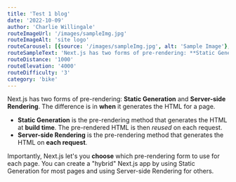 ```yaml
---
title: 'Test 1 blog'
date: '2022-10-09'
author: 'Charlie Willingale'
routeImageUrl: '/images/sampleImg.jpg'
routeImageAlt: 'site logo'
routeCarousel: [{source: '/images/sampleImg.jpg', alt: 'Sample Image'},{source: '/images/siteLogo.png', alt: 'Sample Image'}]
routeSampleText: 'Next.js has two forms of pre-rendering: **Static Generation** and **Server-side Rendering**. The difference is in **when** it generates the HTML for a page.'
routeDistance: '1000'
routeElevation: '4000'
routeDifficulty: '3'
category: 'bike'
---
```


Next.js has two forms of pre-rendering: **Static Generation** and **Server-side Rendering**. The difference is in **when** it generates the HTML for a page.

- **Static Generation** is the pre-rendering method that generates the HTML at **build time**. The pre-rendered HTML is then _reused_ on each request.
- **Server-side Rendering** is the pre-rendering method that generates the HTML on **each request**.

Importantly, Next.js let's you **choose** which pre-rendering form to use for each page. You can create a "hybrid" Next.js app by using Static Generation for most pages and using Server-side Rendering for others.
